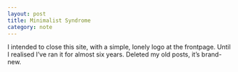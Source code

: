 ```yaml
---
layout: post
title: Minimalist Syndrome
category: note
---
```


<div class=txt>
  <p>I intended to close this site, with a simple, lonely logo at the frontpage. Until I realised I’ve ran it for almost six years. Deleted my old posts, it’s brand-new.</p>
</div>
